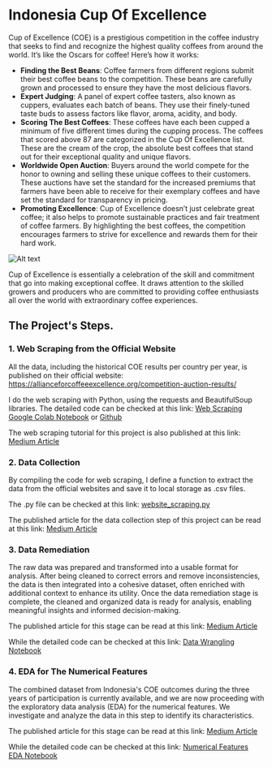 # Indonesia Cup Of Excellence

Cup of Excellence (COE) is a prestigious competition in the coffee industry that seeks to find and recognize the highest quality coffees from around the world. It’s like the Oscars for coffee! Here’s how it works:

- **Finding the Best Beans**: Coffee farmers from different regions submit their best coffee beans to the competition. These beans are carefully grown and processed to ensure they have the most delicious flavors.
- **Expert Judging**: A panel of expert coffee tasters, also known as cuppers, evaluates each batch of beans. They use their finely-tuned taste buds to assess factors like flavor, aroma, acidity, and body.
- **Scoring The Best Coffees**: These coffees have each been cupped a minimum of five different times during the cupping process. The coffees that scored above 87 are categorized in the Cup Of Excellence list. These are the cream of the crop, the absolute best coffees that stand out for their exceptional quality and unique flavors.
- **Worldwide Open Auction**: Buyers around the world compete for the honor to owning and selling these unique coffees to their customers. These auctions have set the standard for the increased premiums that farmers have been able to receive for their exemplary coffees and have set the standard for transparency in pricing.
- **Promoting Excellence**: Cup of Excellence doesn’t just celebrate great coffee; it also helps to promote sustainable practices and fair treatment of coffee farmers. By highlighting the best coffees, the competition encourages farmers to strive for excellence and rewards them for their hard work.

![Alt text](https://cupofexcellence.org/wp-content/uploads/2020/05/coe-infographic-v5-pdf.jpg)

Cup of Excellence is essentially a celebration of the skill and commitment that go into making exceptional coffee. It draws attention to the skilled growers and producers who are committed to providing coffee enthusiasts all over the world with extraordinary coffee experiences.

## The Project's Steps.

### 1. Web Scraping from the Official Website

All the data, including the historical COE results per country per year, is published on their official website: https://allianceforcoffeeexcellence.org/competition-auction-results/

I do the web scraping with Python, using the requests and BeautifulSoup libraries. The detailed code can be checked at this link: [Web Scraping Google Colab Notebook](https://colab.research.google.com/drive/1ON7HYpzdF-IZH_Sd9N9YjrgDWX1NoQxg?usp=sharing&source=post_page-----c17811366a33--------------------------------) or [Github](https://github.com/anggoro-bimo/indonesia-coe/blob/main/notebooks/01.%20website_scraping%20.ipynb)

The web scraping tutorial for this project is also published at this link: [Medium Article](https://medium.com/@anggoro-bimo/indonesia-cup-of-excellence-exposing-indonesian-diversity-of-delicacies-through-coffee-c17811366a33)

### 2. Data Collection

By compiling the code for web scraping, I define a function to extract the data from the official websites and save it to local storage as .csv files.

The .py file can be checked at this link: [website_scraping.py](https://github.com/anggoro-bimo/indonesia-coe/blob/main/src/website_scraping.py)

The published article for the data collection step of this project can be read at this link: [Medium Article](https://medium.com/@anggoro-bimo/indonesia-cup-of-excellence-exposing-indonesian-diversity-of-delicacies-through-coffee-190e63bbe4b7)


### 3. Data Remediation

The raw data was prepared and transformed into a usable format for analysis. After being cleaned to correct errors and remove inconsistencies, the data is then integrated into a cohesive dataset, often enriched with additional context to enhance its utility. Once the data remediation stage is complete, the cleaned and organized data is ready for analysis, enabling meaningful insights and informed decision-making.

The published article for this stage can be read at this link: [Medium Article](https://medium.com/@anggoro-bimo/indonesia-cup-of-excellence-exposing-indonesian-diversity-of-delicacies-through-coffee-190e63bbe4b7)

While the detailed code can be checked at this link: [Data Wrangling Notebook](https://github.com/anggoro-bimo/indonesia-coe/blob/main/notebooks/03.%20data_wrangling.ipynb)


### 4. EDA for The Numerical Features

The combined dataset from Indonesia's COE outcomes during the three years of participation is currently available, and we are now proceeding with the exploratory data analysis (EDA) for the numerical features. We investigate and analyze the data in this step to identify its characteristics.

The published article for this stage can be read at this link: [Medium Article](https://medium.com/@anggoro-bimo/indonesia-cup-of-excellence-exposing-indonesian-diversity-of-delicacies-through-coffee-128d6db079e3)

While the detailed code can be checked at this link: [Numerical Features EDA Notebook](https://github.com/anggoro-bimo/indonesia-coe/blob/main/notebooks/04.%20eda_num.ipynb)